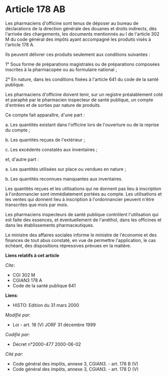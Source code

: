 # Article 178 AB

Les pharmaciens d'officine sont tenus de déposer au bureau de déclarations de la direction générale des douanes et droits
indirects, dès l'arrivée des chargements, les documents mentionnés au I de l'article 302 M du code général des impôts ayant
accompagné les produits visés à l'article 178 A. 

Ils peuvent délivrer ces produits seulement aux conditions suivantes :

1° Sous forme de préparations magistrales ou de préparations composées inscrites à la pharmacopée ou au formulaire national ;

2° En nature, dans les conditions fixées à l'article 641 du code de la santé publique.

Les pharmaciens d'officine doivent tenir, sur un registre préalablement coté et paraphé par le pharmacien inspecteur de santé
publique, un compte d'entrées et de sorties par nature de produits.

Ce compte fait apparaître, d'une part :

a. Les quantités existant dans l'officine lors de l'ouverture ou de la reprise du compte ;

b. Les quantités reçues de l'extérieur ;

c. Les excédents constatés aux inventaires ;

et, d'autre part :

a. Les quantités utilisées sur place ou vendues en nature ;

b. Les quantités reconnues manquantes aux inventaires.

Les quantités reçues et les utilisations qui ne donnent pas lieu à inscription à l'ordonnancier sont immédiatement portées au
compte. Les utilisations et les ventes qui donnent lieu à inscription à l'ordonnancier peuvent n'être transcrites que mois
par mois.

Les pharmaciens inspecteurs de santé publique contrôlent l'utilisation qui est faite des essences, et éventuellement de
l'anéthol, dans les officines et dans les établissements pharmaceutiques.

Le ministre des affaires sociales informe le ministre de l'économie et des finances de tout abus constaté, en vue de
permettre l'application, le cas échéant, des dispositions répressives prévues en la matière.

**Liens relatifs à cet article**

_Cite_:

  - CGI 302 M
  - CGIAN3 178 A
  - Code de la santé publique 641

**Liens**:

  - HISTO: Edition du 31 mars 2000

_Modifié par_:

  - Loi - art. 18 (V) JORF 31 décembre 1999

_Codifié par_:

  - Décret n°2000-477 2000-06-02

_Cité par_:

  - Code général des impôts, annexe 3, CGIAN3. - art. 178 B (V)
  - Code général des impôts, annexe 3, CGIAN3. - art. 178 D (V)
